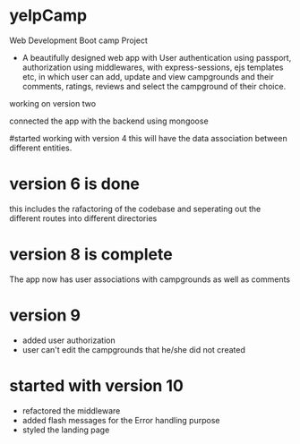 # yelpCamp
Web Development Boot camp Project

* A beautifully designed web app with User authentication using passport, authorization using middlewares, with express-sessions, ejs templates etc, in which user can add, update and view campgrounds and their comments, ratings, reviews and select the campground of their choice.

<!-- Updated the current version to version two -->

working on version two

connected the app with
 the backend using mongoose


#started working with version 4
this will have the data association between different entities.

# version 6 is done
this includes the rafactoring of the codebase and seperating out the different routes into different directories

# version 8 is complete
The app now has user associations with campgrounds as well as comments

# version 9
* added user authorization
* user can't edit the campgrounds that he/she did not created


# started with version 10
* refactored the middleware
* added flash messages for the Error handling purpose
* styled the landing page